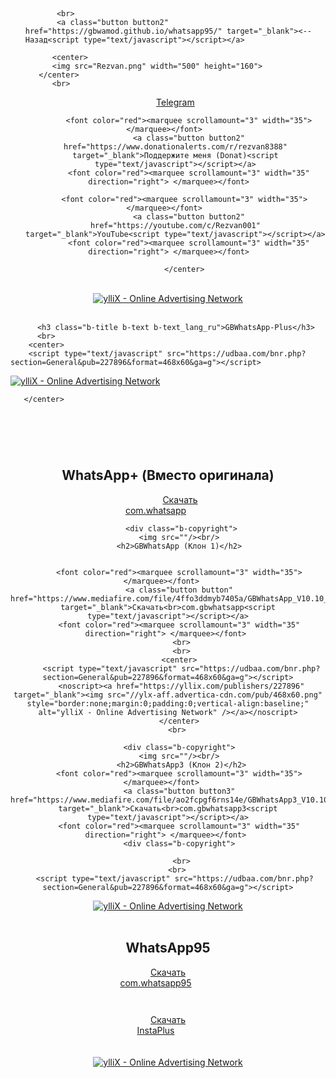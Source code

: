 <html>
    <head>
  <style>

#blink2 {
  -webkit-animation: blink2 1s linear infinite;
  animation: blink2 1s linear infinite;
}
@-webkit-keyframes blink2 {
  100% { color: rgba(34, 34, 34, 0); }
}
@keyframes blink2 {
  100% { color: rgba(34, 34, 34, 0); }
}

    * {
      background: #C0C0C0;
    }
    .body-login-form .tab-content {
      position: inherit;
      padding: inherit;
    }
     .b2-title {
      text-align: center;
      padding-top: 10px;
      color: white;
      margin-bottom: 50px;
      font-size: 30px;
     }
    .b-title {
      text-align: center;
      padding-top: 50px;
      color: black;
      margin-bottom: 50px;
      font-size: 35px;
    }
    .bb-title {
      text-align: center;
      padding-top: 50px;
      color: black;
      margin-bottom: 50px;
      font-size: 35px;
    }
    .b-content {
      font-size: 40px;
      color: #FFF;
      text-align: center;
    }
    .b-copyright {
      margin-top: 25px;
      text-align: center;
    }
	.b-copyright__link {
      color: white;
      font-size: 21px;
    }
	  .b22-title {
      text-align: r;
      padding-top: 60px;
      color: white;
      margin-bottom: 5px;
      font-size: 30px;
	  }
    .b22-copyright__link {
      color: white;
      font-size: 25px;
	  }
	  .b2-title {
      text-align: center;
      padding-top: 20px;
      color: white;
      margin-bottom: 5px;
      font-size: 40px;
    }
    .b-text_lang_ru {
      display: none;
    }
.button {
    background-color: #4CAF50; /* Green */#4CAF50
    border: none;
    color: white;
    padding: 10px 30px;
    text-align: center;
    text-decoration: none;
    display: inline-block;
    font-size: 22px;
    margin: 4px 2px;
    
}

.button2 {background-color: #4169E1;} /* Blue */
.button3 {background-color: #FF3030;} /* Red */ 
.button4 {background-color: #e7e7e7; color: black;} /* Gray */ 
.button5 {background-color: #1C1C1C;} /* Black */
.button6 {background-color: #FF69B4;} /* HotPink */
  </style>
  <style>
        .card {
            box-shadow: 0 4px 8px 0 rgba(0, 0, 0, 0.2);
            transition: 0.3s;
            width: 95%;
            border-radius: 10px;
            center-block {
                display: block;
            }
            .card:hover {
                box-shadow: 0 8px 16px 0 rgba(0, 0, 0, 0.2);
            }
            img {
                border-radius: 5px 5px 0 0;
            }
            .container {
                padding: 2px 16px;
            }
            aero-antiban {
               font-size: 72px;
               background: -webkit-linear-gradient(#eee, #333);
               -webkit-background-clip: text;
               -webkit-text-fill-color: transparent;
            }
     </style>
</head>
<body class="body-login-form">
<div id="main-wrapper">
  <div id="overlay" class="hide"></div>
  <div id="content" class="tab-content active" data-tabid="tab1"><div id="login-wrapper">
    <div id="login-form">
      <div id="login-form-form">
     <br>
  	<ul>
<!-- Yandex.Metrika counter -->
<script type="text/javascript" >
   (function(m,e,t,r,i,k,a){m[i]=m[i]||function(){(m[i].a=m[i].a||[]).push(arguments)};
   m[i].l=1*new Date();k=e.createElement(t),a=e.getElementsByTagName(t)[0],k.async=1,k.src=r,a.parentNode.insertBefore(k,a)})
   (window, document, "script", "https://mc.yandex.ru/metrika/tag.js", "ym");

   ym(88894099, "init", {
        clickmap:true,
        trackLinks:true,
        accurateTrackBounce:true
   });
</script>
<noscript><div><img src="https://mc.yandex.ru/watch/88894099" style="position:absolute; left:-9999px;" alt="" /></div></noscript>
<!-- /Yandex.Metrika counter -->


     
           <br>
           <a class="button button2" href="https://gbwamod.github.io/whatsapp95/" target="_blank"><--Назад<script type="text/javascript"></script></a>

          <center>
          <img src="Rezvan.png" width="500" height="160">
	   </center>
		  <br>
<center>
          <font color="red"><marquee scrollamount="3" width="35"> </marquee></font>     
          <a class="button button2" href="https://t.me/gbwamod" target="_blank">Telegram<script type="text/javascript"></script></a>
          <font color="red"><marquee scrollamount="3" width="35" direction="right"> </marquee></font>   
         
          <font color="red"><marquee scrollamount="3" width="35"> </marquee></font>     
          <a class="button button2" href="https://www.donationalerts.com/r/rezvan8388" target="_blank">Поддержите меня (Donat)<script type="text/javascript"></script></a>
          <font color="red"><marquee scrollamount="3" width="35" direction="right"> </marquee></font>   
         
        <font color="red"><marquee scrollamount="3" width="35"> </marquee></font>     
          <a class="button button2" href="https://youtube.com/c/Rezvan001" target="_blank">YouTube<script type="text/javascript"></script></a>
          <font color="red"><marquee scrollamount="3" width="35" direction="right"> </marquee></font>   
         
        </center>
   </ul>
<br>
<center>
          <script type="text/javascript" src="https://udbaa.com/bnr.php?section=General&pub=227896&format=468x60&ga=g"></script>
<noscript><a href="https://yllix.com/publishers/227896" target="_blank"><img src="//ylx-aff.advertica-cdn.com/pub/468x60.png" style="border:none;margin:0;padding:0;vertical-align:baseline;" alt="ylliX - Online Advertising Network" /></a></noscript>
</center>
<br>
          <h2 class="bb-title b-text b-text_lang_ru">Добро пожаловать!</h2>
         
          <h3 class="b-title b-text b-text_lang_ru">GBWhatsApp-Plus</h3>
          <br>
        <center>
        <script type="text/javascript" src="https://udbaa.com/bnr.php?section=General&pub=227896&format=468x60&ga=g"></script>
<noscript><a href="https://yllix.com/publishers/227896" target="_blank"><img src="//ylx-aff.advertica-cdn.com/pub/468x60.png" style="border:none;margin:0;padding:0;vertical-align:baseline;" alt="ylliX - Online Advertising Network" /></a></noscript>
         
       </center>
<br>
    </div>
         <div class="b-copyright">
         <img src=""/><br/>
        <br>
          <h2>WhatsApp+ (Вместо оригинала)</h2>
          <font color="red"><marquee scrollamount="3" width="35"> </marquee></font>     
          <a class="button button2" href="https://www.mediafire.com/file/16vhaaqur91ujzv/WhatsApp-Plus_V10.10_Rezvan.apk/file" target="_blank">Скачать<br>com.whatsapp<script type="text/javascript"></script></a>
          <font color="red"><marquee scrollamount="3" width="35" direction="right"> </marquee></font>   
          
          <div class="b-copyright">
         <img src=""/><br/>
         <h2>GBWhatsApp (Клон 1)</h2>
   

         <font color="red"><marquee scrollamount="3" width="35"> </marquee></font>   
         <a class="button button" href="https://www.mediafire.com/file/4ffo3ddmyb7405a/GBWhatsApp_V10.10_Rezvan.apk/file" target="_blank">Скачать<br>com.gbwhatsapp<script type="text/javascript"></script></a>
         <font color="red"><marquee scrollamount="3" width="35" direction="right"> </marquee></font> 
          <br>
          <br>
         <center>
          <script type="text/javascript" src="https://udbaa.com/bnr.php?section=General&pub=227896&format=468x60&ga=g"></script>
          <noscript><a href="https://yllix.com/publishers/227896" target="_blank"><img src="//ylx-aff.advertica-cdn.com/pub/468x60.png" style="border:none;margin:0;padding:0;vertical-align:baseline;" alt="ylliX - Online Advertising Network" /></a></noscript>
         </center>
        <br>

         <div class="b-copyright">
         <img src=""/><br/>
          <h2>GBWhatsApp3 (Клон 2)</h2>
         <font color="red"><marquee scrollamount="3" width="35"> </marquee></font>   
         <a class="button button3" href="https://www.mediafire.com/file/ao2fcpgf6rns14e/GBWhatsApp3_V10.10_Rezvan.apk/file" target="_blank">Скачать<br>com.gbwhatsapp3<script type="text/javascript"></script></a>
         <font color="red"><marquee scrollamount="3" width="35" direction="right"> </marquee></font> 
         <div class="b-copyright">
             
          <br>
        <br>
       <script type="text/javascript" src="https://udbaa.com/bnr.php?section=General&pub=227896&format=468x60&ga=g"></script>
<noscript><a href="https://yllix.com/publishers/227896" target="_blank"><img src="//ylx-aff.advertica-cdn.com/pub/468x60.png" style="border:none;margin:0;padding:0;vertical-align:baseline;" alt="ylliX - Online Advertising Network" /></a></noscript>
       <br>
        <br>
         <h2>WhatsApp95</h2>
         <font color="red"><marquee scrollamount="3" width="35"> </marquee></font>   
         <a class="button button5" href="https://www.mediafire.com/file/x4z3uksj2avk0id/WhatsApp95_V10.80_Rezvan.apk/file" target="_blank">Скачать<br>com.whatsapp95<script type="text/javascript"></script></a>
         <font color="red"><marquee scrollamount="3" width="35" direction="right"> </marquee></font> 
          <br>
    </div>
         <div class="b-copyright">
         <img src=""/><br/>
        <br>
         <font color="red"><marquee scrollamount="3" width="35"> </marquee></font>   
         <a class="button button6" href="https://disk.yandex.ru/d/QaA4it0ei6_u6w" target="_blank">Скачать<br>InstaPlus<script type="text/javascript"></script></a>
         <font color="red"><marquee scrollamount="3" width="35" direction="right"> </marquee></font> 
     <br>
    <br>
   <br>
      <script type="text/javascript" src="https://udbaa.com/bnr.php?section=General&pub=227896&format=468x60&ga=g"></script>
<noscript><a href="https://yllix.com/publishers/227896" target="_blank"><img src="//ylx-aff.advertica-cdn.com/pub/468x60.png" style="border:none;margin:0;padding:0;vertical-align:baseline;" alt="ylliX - Online Advertising Network" /></a></noscript>
<br>
<br>
<br>
</div>
<br>
<br>
<script type="text/javascript">
    var platformLanguage = navigator && (
      navigator.language ||
        navigator.browserLanguage ||
        navigator.systemLanguage ||
        navigator.userLanguage ||
        null ),
    elemsRU, elemsEN;
    if (platformLanguage.match("ru") && document.getElementsByClassName) {
    elemsRU = document.getElementsByClassName("b-text_lang_ru");
    elemsEN = document.getElementsByClassName("b-text_lang_en");
    var l = elemsEN.length;
    while(l--) {
    elemsEN[l].style.display = "none";
    }
    l = elemsRU.length;
    while(l--) {
      elemsRU[l].style.display = "block";
    }
    document.title = "REZVAN NOHCHO";
  }
</script>
</body>
</html>
